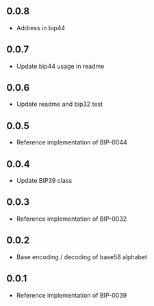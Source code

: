 ## 0.0.8

* Address in bip44

## 0.0.7

* Update bip44 usage in readme

## 0.0.6

* Update readme and bip32 test

## 0.0.5

* Reference implementation of BIP-0044

## 0.0.4

* Update BIP39 class

## 0.0.3

* Reference implementation of BIP-0032

## 0.0.2

* Base encoding / decoding of base58 alphabet

## 0.0.1

* Reference implementation of BIP-0039
